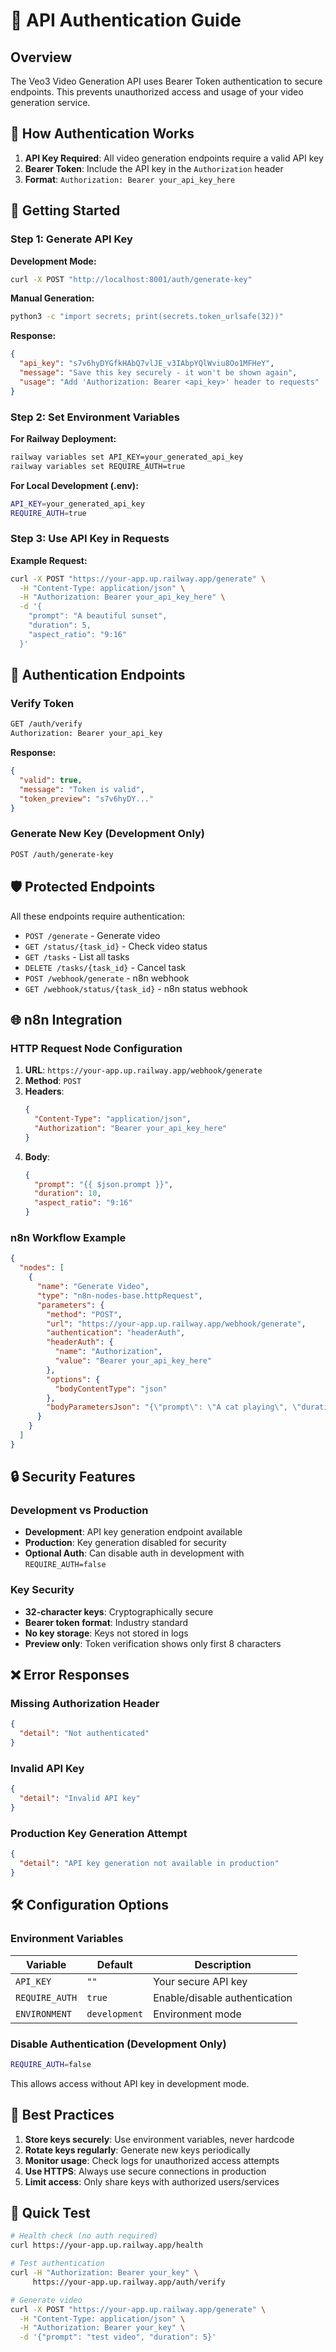 # 🔐 API Authentication Guide

## Overview

The Veo3 Video Generation API uses Bearer Token authentication to secure endpoints. This prevents unauthorized access and usage of your video generation service.

## 🔑 How Authentication Works

1. **API Key Required**: All video generation endpoints require a valid API key
2. **Bearer Token**: Include the API key in the `Authorization` header
3. **Format**: `Authorization: Bearer your_api_key_here`

## 🚀 Getting Started

### Step 1: Generate API Key

**Development Mode:**
```bash
curl -X POST "http://localhost:8001/auth/generate-key"
```

**Manual Generation:**
```bash
python3 -c "import secrets; print(secrets.token_urlsafe(32))"
```

**Response:**
```json
{
  "api_key": "s7v6hyDYGfkHAbQ7vlJE_v3IAbpYQlWviu8Oo1MFHeY",
  "message": "Save this key securely - it won't be shown again",
  "usage": "Add 'Authorization: Bearer <api_key>' header to requests"
}
```

### Step 2: Set Environment Variables

**For Railway Deployment:**
```bash
railway variables set API_KEY=your_generated_api_key
railway variables set REQUIRE_AUTH=true
```

**For Local Development (.env):**
```bash
API_KEY=your_generated_api_key
REQUIRE_AUTH=true
```

### Step 3: Use API Key in Requests

**Example Request:**
```bash
curl -X POST "https://your-app.up.railway.app/generate" \
  -H "Content-Type: application/json" \
  -H "Authorization: Bearer your_api_key_here" \
  -d '{
    "prompt": "A beautiful sunset",
    "duration": 5,
    "aspect_ratio": "9:16"
  }'
```

## 🔧 Authentication Endpoints

### Verify Token
```bash
GET /auth/verify
Authorization: Bearer your_api_key
```

**Response:**
```json
{
  "valid": true,
  "message": "Token is valid",
  "token_preview": "s7v6hyDY..."
}
```

### Generate New Key (Development Only)
```bash
POST /auth/generate-key
```

## 🛡️ Protected Endpoints

All these endpoints require authentication:

- `POST /generate` - Generate video
- `GET /status/{task_id}` - Check video status
- `GET /tasks` - List all tasks
- `DELETE /tasks/{task_id}` - Cancel task
- `POST /webhook/generate` - n8n webhook
- `GET /webhook/status/{task_id}` - n8n status webhook

## 🌐 n8n Integration

### HTTP Request Node Configuration

1. **URL**: `https://your-app.up.railway.app/webhook/generate`
2. **Method**: `POST`
3. **Headers**:
   ```json
   {
     "Content-Type": "application/json",
     "Authorization": "Bearer your_api_key_here"
   }
   ```
4. **Body**:
   ```json
   {
     "prompt": "{{ $json.prompt }}",
     "duration": 10,
     "aspect_ratio": "9:16"
   }
   ```

### n8n Workflow Example

```json
{
  "nodes": [
    {
      "name": "Generate Video",
      "type": "n8n-nodes-base.httpRequest",
      "parameters": {
        "method": "POST",
        "url": "https://your-app.up.railway.app/webhook/generate",
        "authentication": "headerAuth",
        "headerAuth": {
          "name": "Authorization",
          "value": "Bearer your_api_key_here"
        },
        "options": {
          "bodyContentType": "json"
        },
        "bodyParametersJson": "{\"prompt\": \"A cat playing\", \"duration\": 5}"
      }
    }
  ]
}
```

## 🔒 Security Features

### Development vs Production

- **Development**: API key generation endpoint available
- **Production**: Key generation disabled for security
- **Optional Auth**: Can disable auth in development with `REQUIRE_AUTH=false`

### Key Security

- **32-character keys**: Cryptographically secure
- **Bearer token format**: Industry standard
- **No key storage**: Keys not stored in logs
- **Preview only**: Token verification shows only first 8 characters

## ❌ Error Responses

### Missing Authorization Header
```json
{
  "detail": "Not authenticated"
}
```

### Invalid API Key
```json
{
  "detail": "Invalid API key"
}
```

### Production Key Generation Attempt
```json
{
  "detail": "API key generation not available in production"
}
```

## 🛠️ Configuration Options

### Environment Variables

| Variable | Default | Description |
|----------|---------|-------------|
| `API_KEY` | `""` | Your secure API key |
| `REQUIRE_AUTH` | `true` | Enable/disable authentication |
| `ENVIRONMENT` | `development` | Environment mode |

### Disable Authentication (Development Only)

```bash
REQUIRE_AUTH=false
```

This allows access without API key in development mode.

## 📝 Best Practices

1. **Store keys securely**: Use environment variables, never hardcode
2. **Rotate keys regularly**: Generate new keys periodically
3. **Monitor usage**: Check logs for unauthorized access attempts
4. **Use HTTPS**: Always use secure connections in production
5. **Limit access**: Only share keys with authorized users/services

## 🎯 Quick Test

```bash
# Health check (no auth required)
curl https://your-app.up.railway.app/health

# Test authentication
curl -H "Authorization: Bearer your_key" \
     https://your-app.up.railway.app/auth/verify

# Generate video
curl -X POST "https://your-app.up.railway.app/generate" \
  -H "Content-Type: application/json" \
  -H "Authorization: Bearer your_key" \
  -d '{"prompt": "test video", "duration": 5}'
```